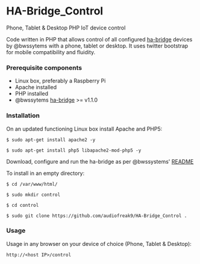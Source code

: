 # HA-Bridge_Control
Phone, Tablet &amp; Desktop PHP IoT device control

Code written in PHP that allows control of all configured <a href="https://github.com/bwssytems/ha-bridge/releases">ha-bridge</a> devices by @bwssytems with a phone, tablet or desktop.  It uses twitter bootstrap for mobile compatibility and fluidity.

<h3>Prerequisite components</h3>
<ul>
  <li>Linux box, preferably a Raspberry Pi</li>
  <li>Apache installed</li>
  <li>PHP installed</li>
  <li>@bwssytems <a href="https://github.com/bwssytems/ha-bridge/releases">ha-bridge</a> >= v1.1.0</li>
</ul>

<h3>Installation</h3>
On an updated functioning Linux box install Apache and PHP5:

`$ sudo apt-get install apache2 -y`

`$ sudo apt-get install php5 libapache2-mod-php5 -y`

Download, configure and run the ha-bridge as per @bwssystems' <a href="https://github.com/bwssytems/ha-bridge">README</a> 

To install in an empty directory: 

`$ cd /var/www/html/`

`$ sudo mkdir control`

`$ cd control`

`$ sudo git clone https://github.com/audiofreak9/HA-Bridge_Control .`

<h3>Usage</h3>
Usage in any browser on your device of choice (Phone, Tablet &amp; Desktop):

`http://<host IP>/control`
